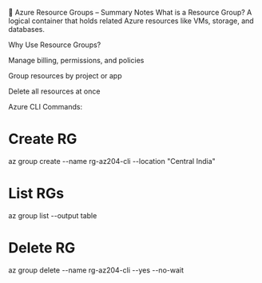 📘 Azure Resource Groups – Summary Notes
What is a Resource Group?
A logical container that holds related Azure resources like VMs, storage, and databases.

Why Use Resource Groups?

Manage billing, permissions, and policies

Group resources by project or app

Delete all resources at once

Azure CLI Commands:

# Create RG
az group create --name rg-az204-cli --location "Central India"

# List RGs
az group list --output table

# Delete RG
az group delete --name rg-az204-cli --yes --no-wait
